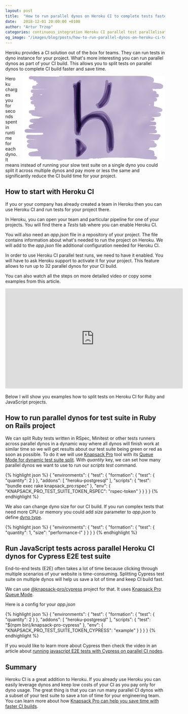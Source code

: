 ```yaml
---
layout: post
title:  "How to run parallel dynos on Heroku CI to complete tests faster"
date:   2018-12-01 20:00:00 +0100
author: "Artur Trzop"
categories: continuous_integration Heroku CI parallel test parallelisation Ruby RSpec Minitest Javascript Cypress
og_image: "/images/blog/posts/how-to-run-parallel-dynos-on-heroku-ci-to-complete-tests-faster/heroku.jpg"
---
```


Heroku provides a CI solution out of the box for teams. They can run tests in dyno instance for your project. What's more interesting you can run parallel dynos as part of your CI build. This allows you to split tests on parallel dynos to complete CI build faster and save time.

<img src="/images/blog/posts/how-to-run-parallel-dynos-on-heroku-ci-to-complete-tests-faster/heroku.jpg" style="width:450px;margin-left: 15px;float:right;" />

Heroku charges you for seconds spent in runtime for each dyno. It means instead of running your slow test suite on a single dyno you could split it across multiple dynos and pay more or less the same and significantly reduce the CI build time for your project.

## How to start with Heroku CI

If you or your company has already created a team in Heroku then you can use Heroku CI and run tests for your project there.

In Heroku, you can open your team and particular pipeline for one of your projects. You will find there a <i>Tests</i> tab where you can enable Heroku CI.

You will also need an <i>app.json</i> file in a repository of your project. The file contains information about what's needed to run the project on Heroku. We will add to the <i>app.json</i> file additional configuration needed for Heroku CI.

In order to use Heroku CI parallel test runs, we need to have it enabled. You will have to ask Heroku support to activate it for your project. This feature allows to run up to 32 parallel dynos for your CI build.

You can also watch all the steps on more detailed video or copy some examples from this article.

<iframe width="560" height="315" src="https://www.youtube.com/embed/4lJVzdA11OQ" frameborder="0" allow="accelerometer; autoplay; encrypted-media; gyroscope; picture-in-picture" allowfullscreen></iframe>

Below I will show you examples how to split tests on Heroku CI for Ruby and JavaScript projects.

## How to run parallel dynos for test suite in Ruby on Rails project

We can split Ruby tests written in RSpec, Minitest or other tests runners across parallel dynos in a dynamic way where all dynos will finish work at similar time so we will get results about our test suite being green or red as soon as possible. To do it we will use [Knapsack Pro](https://knapsackpro.com?utm_source=docs_knapsackpro&utm_medium=blog_post&utm_campaign=how-to-run-parallel-dynos-on-heroku-ci-to-complete-tests-faster) tool with its [Queue Mode for dynamic test suite split](https://youtu.be/hUEB1XDKEFY). With <i>quantity</i> key, we can set how many parallel dynos we want to use to run our <i>scripts test</i> command.

{% highlight json %}
{
  "environments": {
    "test": {
      "formation": {
        "test": {
          "quantity": 2
        }
      },
      "addons": [
        "heroku-postgresql"
      ],
      "scripts": {
        "test": "bundle exec rake knapsack_pro:rspec"
      },
      "env": {
        "KNAPSACK_PRO_TEST_SUITE_TOKEN_RSPEC": "rspec-token"
      }
    }
  }
}
{% endhighlight %}

We also can change dyno size for our CI build. If you run complex tests that need more CPU or memory you could add <i>size</i> parameter to <i>app.json</i> to define [dyno type](https://devcenter.heroku.com/articles/dyno-types).

{% highlight json %}
{
  "environments": {
    "test": {
      "formation": {
        "test": {
          "quantity": 1,
          "size": "performance-l"
        }
      }
   }
}
{% endhighlight %}

## Run JavaScript tests across parallel Heroku CI dynos for Cypress E2E test suite

End-to-end tests (E2E) often takes a lot of time because clicking through multiple scenarios of your website is time-consuming. Splitting Cypress test suite on multiple dynos will help us save a lot of time and keep CI build fast.

We can use [@knapsack-pro/cypress](https://github.com/KnapsackPro/knapsack-pro-cypress) project for that. It uses [Knapsack Pro Queue Mode](https://knapsackpro.com?utm_source=docs_knapsackpro&utm_medium=blog_post&utm_campaign=how-to-run-parallel-dynos-on-heroku-ci-to-complete-tests-faster).

Here is a config for your <i>app.json</i>

{% highlight json %}
{
  "environments": {
    "test": {
      "formation": {
        "test": {
          "quantity": 2
        }
      },
      "addons": [
        "heroku-postgresql"
      ],
      "scripts": {
        "test": "$(npm bin)/knapsack-pro-cypress"
      },
      "env": {
        "KNAPSACK_PRO_TEST_SUITE_TOKEN_CYPRESS": "example"
      }
    }
  }
}
{% endhighlight %}

If you would like to learn more about Cypress then check the video in an article about [running javascript E2E tests with Cypress on parallel CI nodes](/2018/run-javascript-e2e-tests-faster-with-cypress-on-parallel-ci-nodes).

## Summary

Heroku CI is a great addition to Heroku. If you already use Heroku you can easily leverage dynos and keep low costs of your CI as you pay only for dyno usage. The great thing is that you can run many parallel CI dynos with a subset of your test suite to save a ton of time for your engineering team. You can learn more about how [Knapsack Pro can help you save time with faster CI builds](https://knapsackpro.com?utm_source=docs_knapsackpro&utm_medium=blog_post&utm_campaign=how-to-run-parallel-dynos-on-heroku-ci-to-complete-tests-faster).
